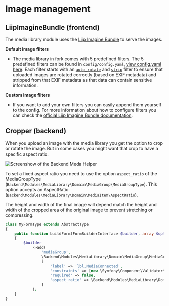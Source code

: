 # Image management

## LiipImagineBundle (frontend)

The media library module uses the [Liip Imagine Bundle](http://symfony.com/doc/1.0/bundles/LiipImagineBundle/index.html) to serve the images.

**Default image filters**

* The media library in fork comes with 5 predefined filters. The 5 predefined filters can be found in `config/config.yaml`, [view config.yaml here](../../config/config.yaml). 
Each filter starts with an [`auto_rotate`](https://symfony.com/doc/2.0/bundles/LiipImagineBundle/filters/orientation.html#auto-rotate) and [`strip`](https://symfony.com/doc/2.0/bundles/LiipImagineBundle/filters/general.html#strip) 
filter to ensure that uploaded images are rotated correctly (based on EXIF metadata) and stripped from that EXIF metadata as that data can contain sensitive information. 

**Custom image filters**

* If you want to add your own filters you can easily append them yourself to the config. For more information about how to configure filters you can check the [official Liip Imagine Bundle documentation](http://symfony.com/doc/1.0/bundles/LiipImagineBundle/filters.html). 

## Cropper (backend)

When you upload an image with the media library you get the option to crop or rotate the image. But in some cases you might want that crop to have a specific aspect ratio.

![Screenshow of the Backend Meda Helper](./assets/cropper.png)

To set a fixed aspect ratio you need to use the option `aspect_ratio` of the MediaGroupType (`Backend\Modules\MediaLibrary\Domain\MediaGroup\MediaGroupType`). This option accepts an AspectRatio (`Backend\Modules\MediaLibrary\Domain\MediaItem\AspectRatio`).

The height and width of the final image will depend match the height and width of the cropped area of the original image to prevent stretching or compressing.

```php
class MyFormType extends AbstractType
{
    public function buildForm(FormBuilderInterface $builder, array $options): void
    {
        $builder
            ->add(
                'mediaGroup',
                \Backend\Modules\MediaLibrary\Domain\MediaGroup\MediaGroupType::class,
                [
                    'label' => 'lbl.MediaConnected',
                    'constraints' => [new \Symfony\Component\Validator\Constraints\Valid()],
                    'required' => false,
                    'aspect_ratio' => \Backend\Modules\MediaLibrary\Domain\MediaItem\AspectRatio::fromWidthAndHeight(16, 9)
                ]
            );
    }
}
```

